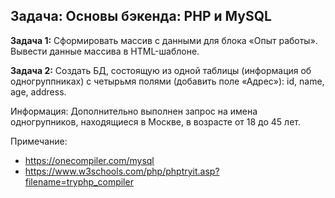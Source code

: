 ## Задача: Основы бэкенда: PHP и MySQL

**Задача 1:** Cформировать массив с данными для блока «Опыт работы». Вывести данные массива в HTML-шаблоне.

**Задача 2:** Cоздать БД, состоящую из одной таблицы (информация об одногруппниках) с четырьмя полями (добавить поле «Адрес»): id, name, age, address.

Информация: Дополнительно выполнен запрос на имена одногрупников, находящиеся в Москве, в возрасте от 18 до 45 лет.

Примечание: 

* https://onecompiler.com/mysql
* https://www.w3schools.com/php/phptryit.asp?filename=tryphp_compiler

